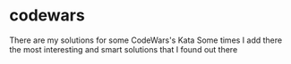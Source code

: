 # codewars
There are my solutions for some CodeWars's Kata
Some times I add there the most interesting and smart solutions that I found out there
